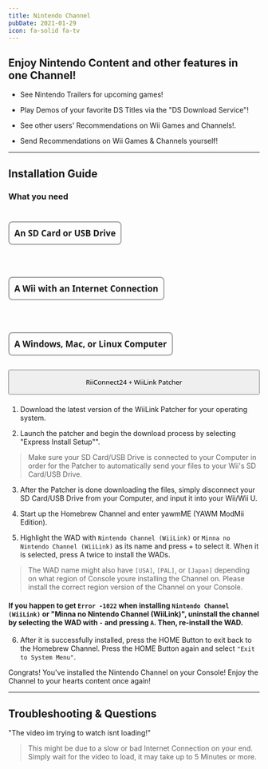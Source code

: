 ```yaml
---
title: Nintendo Channel
pubDate: 2021-01-29
icon: fa-solid fa-tv
---
```

## Enjoy Nintendo Content and other features in one Channel!

- See Nintendo Trailers for upcoming games!

- Play Demos of your favorite DS Titles via the "DS Download Service"!

- See other users' Recommendations on Wii Games and Channels!.

- Send Recommendations on Wii Games & Channels yourself!
___
## Installation Guide

### What you need
<div style="display:flex; gap:18px; flex-wrap:wrap; position:relative;"><h4 style="font-size:17px; font-family:system-ui; padding:10px; border:2px solid #00000060; border-radius:8px;"><i class="fa-solid fa-sd-card"></i> An SD Card or USB Drive</h4> <h4 style="font-size:17px; font-family:system-ui; padding:10px; border:2px solid #00000060; border-radius:8px;"><i class="fa-solid fa-globe"></i> A Wii with an Internet Connection</h4> <h4 style="font-size:17px; font-family:system-ui; padding:10px; border:2px solid #00000060; border-radius:8px;"><i class="fa-solid fa-desktop"></i> A Windows, Mac, or Linux Computer</h4></div>

<div style="width:100%; height:40px; margin-top:5px;  border-radius:8px;  position:relative;">
<a href="/"><button type="button" style="width:100%; height:50px;  font-family:system-ui;" class="btn1 btn btn-success"><i class="fa-solid fa-download"></i> RiiConnect24 + WiiLink Patcher</button></a>
</div>
</br>

1. Download the latest version of the WiiLink Patcher for your operating system.

2. Launch the patcher and begin the download process by selecting "Express Install Setup"".
> Make sure your SD Card/USB Drive is connected to your Computer in order for the Patcher to automatically send your files to your Wii's SD Card/USB Drive.

3. After the Patcher is done downloading the files, simply disconnect your SD Card/USB Drive from your Computer, and input it into your Wii/Wii U.

4. Start up the Homebrew Channel and enter yawmME (YAWM ModMii Edition).

5. Highlight the WAD with `Nintendo Channel (WiiLink)` or `Minna no Nintendo Channel (WiiLink)` as its name and press + to select it. When it is selected, press A twice to install the WADs.

> The WAD name might also have `[USA]`, `[PAL]`, or `[Japan]` depending on what region of Console youre installing the Channel on. Please install the correct region version of the Channel on your Console.

#### If you happen to get `Error -1022` when installing `Nintendo Channel (WiiLink)` or "Minna no Nintendo Channel (WiiLink)", uninstall the channel by selecting the WAD with `-` and pressing `A`. Then, re-install the WAD.

6. After it is successfully installed, press the HOME Button to exit back to the Homebrew Channel. Press the HOME Button again and select `"Exit to System Menu"`.

<l class="notice success fullwidth center">Congrats! You've installed the Nintendo Channel on your Console! Enjoy the Channel to your hearts content once again!</l>
___
## Troubleshooting & Questions

"The video im trying to watch isnt loading!"
> This might be due to a slow or bad Internet Connection on your end. Simply wait for the video to load, it may take up to 5 Minutes or more.